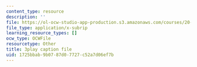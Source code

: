 ```yaml
---
content_type: resource
description: ''
file: https://ol-ocw-studio-app-production.s3.amazonaws.com/courses/20-219-becoming-the-next-bill-nye-writing-and-hosting-the-educational-show-january-iap-2015/1725bbab9b0787d07727c52a7d06ef7b_VBgVRviSKek.srt
file_type: application/x-subrip
learning_resource_types: []
ocw_type: OCWFile
resourcetype: Other
title: 3play caption file
uid: 1725bbab-9b07-87d0-7727-c52a7d06ef7b
---
```

